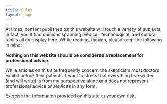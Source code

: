 ```yaml
---
title: Rules
layout: page
---
```

At times, content published on this website will touch a variety of subjects.
In fact, you'll find opinions spanning medical, technological, and cultural topics all on display here. While reading, though, please keep the following in mind:

**Nothing on this website should be considered a replacement for professional
advice.**

While articles on this site frequently concern the skepticism most doctors
exhibit before their patients, I want to stress that everything I've written
(and will write) is from my perspective alone and does not represent
professional advice or services in any form.
<script async src="//pagead2.googlesyndication.com/pagead/js/adsbygoogle.js"></script>
<ins class="adsbygoogle"
     style="display:block; text-align:center;"
     data-ad-layout="in-article"
     data-ad-format="fluid"
     data-ad-client="ca-pub-2222008371700158"
     data-ad-slot="6074071537"></ins>
<script>
     (adsbygoogle = window.adsbygoogle || []).push({});
</script>
Exercise the information provided on this site at your own risk.

